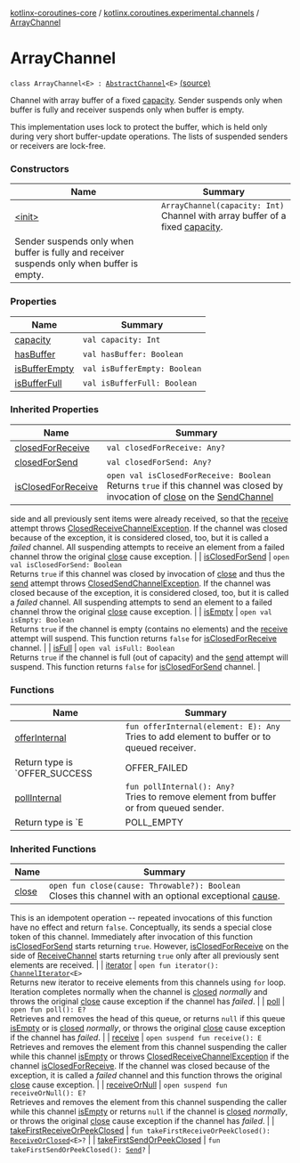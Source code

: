 [kotlinx-coroutines-core](../../index.md) / [kotlinx.coroutines.experimental.channels](../index.md) / [ArrayChannel](.)

# ArrayChannel

`class ArrayChannel<E> : `[`AbstractChannel`](../-abstract-channel/index.md)`<E>` [(source)](http://github.com/kotlin/kotlinx.coroutines/tree/master/kotlinx-coroutines-core/src/main/kotlin/kotlinx/coroutines/experimental/channels/ArrayChannel.kt#L28)

Channel with array buffer of a fixed [capacity](capacity.md).
Sender suspends only when buffer is fully and receiver suspends only when buffer is empty.

This implementation uses lock to protect the buffer, which is held only during very short buffer-update operations.
The lists of suspended senders or receivers are lock-free.

### Constructors

| Name | Summary |
|---|---|
| [&lt;init&gt;](-init-.md) | `ArrayChannel(capacity: Int)`<br>Channel with array buffer of a fixed [capacity](-init-.md#kotlinx.coroutines.experimental.channels.ArrayChannel$<init>(kotlin.Int)/capacity).
Sender suspends only when buffer is fully and receiver suspends only when buffer is empty. |

### Properties

| Name | Summary |
|---|---|
| [capacity](capacity.md) | `val capacity: Int` |
| [hasBuffer](has-buffer.md) | `val hasBuffer: Boolean` |
| [isBufferEmpty](is-buffer-empty.md) | `val isBufferEmpty: Boolean` |
| [isBufferFull](is-buffer-full.md) | `val isBufferFull: Boolean` |

### Inherited Properties

| Name | Summary |
|---|---|
| [closedForReceive](../-abstract-channel/closed-for-receive.md) | `val closedForReceive: Any?` |
| [closedForSend](../-abstract-channel/closed-for-send.md) | `val closedForSend: Any?` |
| [isClosedForReceive](../-abstract-channel/is-closed-for-receive.md) | `open val isClosedForReceive: Boolean`<br>Returns `true` if this channel was closed by invocation of [close](../-send-channel/close.md) on the [SendChannel](../-send-channel/index.md)
side and all previously sent items were already received, so that the [receive](../-abstract-channel/receive.md) attempt
throws [ClosedReceiveChannelException](../-closed-receive-channel-exception/index.md). If the channel was closed because of the exception, it
is considered closed, too, but it is called a *failed* channel. All suspending attempts to receive
an element from a failed channel throw the original [close](../-send-channel/close.md) cause exception. |
| [isClosedForSend](../-abstract-channel/is-closed-for-send.md) | `open val isClosedForSend: Boolean`<br>Returns `true` if this channel was closed by invocation of [close](../-abstract-channel/close.md) and thus
the [send](../-abstract-channel/send.md) attempt throws [ClosedSendChannelException](../-closed-send-channel-exception/index.md). If the channel was closed because of the exception, it
is considered closed, too, but it is called a *failed* channel. All suspending attempts to send
an element to a failed channel throw the original [close](../-abstract-channel/close.md) cause exception. |
| [isEmpty](../-abstract-channel/is-empty.md) | `open val isEmpty: Boolean`<br>Returns `true` if the channel is empty (contains no elements) and the [receive](../-abstract-channel/receive.md) attempt will suspend.
This function returns `false` for [isClosedForReceive](../-abstract-channel/is-closed-for-receive.md) channel. |
| [isFull](../-abstract-channel/is-full.md) | `open val isFull: Boolean`<br>Returns `true` if the channel is full (out of capacity) and the [send](../-abstract-channel/send.md) attempt will suspend.
This function returns `false` for [isClosedForSend](../-abstract-channel/is-closed-for-send.md) channel. |

### Functions

| Name | Summary |
|---|---|
| [offerInternal](offer-internal.md) | `fun offerInternal(element: E): Any`<br>Tries to add element to buffer or to queued receiver.
Return type is `OFFER_SUCCESS | OFFER_FAILED | Closed`. |
| [pollInternal](poll-internal.md) | `fun pollInternal(): Any?`<br>Tries to remove element from buffer or from queued sender.
Return type is `E | POLL_EMPTY | Closed` |

### Inherited Functions

| Name | Summary |
|---|---|
| [close](../-abstract-channel/close.md) | `open fun close(cause: Throwable?): Boolean`<br>Closes this channel with an optional exceptional [cause](../-abstract-channel/close.md#kotlinx.coroutines.experimental.channels.AbstractChannel$close(kotlin.Throwable)/cause).
This is an idempotent operation -- repeated invocations of this function have no effect and return `false`.
Conceptually, its sends a special close token of this channel. Immediately after invocation of this function
[isClosedForSend](../-abstract-channel/is-closed-for-send.md) starts returning `true`. However, [isClosedForReceive](../-receive-channel/is-closed-for-receive.md)
on the side of [ReceiveChannel](../-receive-channel/index.md) starts returning `true` only after all previously sent elements
are received. |
| [iterator](../-abstract-channel/iterator.md) | `open fun iterator(): `[`ChannelIterator`](../-channel-iterator/index.md)`<E>`<br>Returns new iterator to receive elements from this channels using `for` loop.
Iteration completes normally when the channel is [closed](../-abstract-channel/is-closed-for-receive.md) *normally* and
throws the original [close](../-send-channel/close.md) cause exception if the channel has *failed*. |
| [poll](../-abstract-channel/poll.md) | `open fun poll(): E?`<br>Retrieves and removes the head of this queue, or returns `null` if this queue [isEmpty](../-abstract-channel/is-empty.md)
or is [closed](../-abstract-channel/is-closed-for-receive.md) *normally*,
or throws the original [close](../-send-channel/close.md) cause exception if the channel has *failed*. |
| [receive](../-abstract-channel/receive.md) | `open suspend fun receive(): E`<br>Retrieves and removes the element from this channel suspending the caller while this channel [isEmpty](../-abstract-channel/is-empty.md)
or throws [ClosedReceiveChannelException](../-closed-receive-channel-exception/index.md) if the channel [isClosedForReceive](../-abstract-channel/is-closed-for-receive.md).
If the channel was closed because of the exception, it is called a *failed* channel and this function
throws the original [close](../-send-channel/close.md) cause exception. |
| [receiveOrNull](../-abstract-channel/receive-or-null.md) | `open suspend fun receiveOrNull(): E?`<br>Retrieves and removes the element from this channel suspending the caller while this channel [isEmpty](../-abstract-channel/is-empty.md)
or returns `null` if the channel is [closed](../-abstract-channel/is-closed-for-receive.md) *normally*,
or throws the original [close](../-send-channel/close.md) cause exception if the channel has *failed*. |
| [takeFirstReceiveOrPeekClosed](../-abstract-channel/take-first-receive-or-peek-closed.md) | `fun takeFirstReceiveOrPeekClosed(): `[`ReceiveOrClosed`](../-abstract-channel/-receive-or-closed/index.md)`<E>?` |
| [takeFirstSendOrPeekClosed](../-abstract-channel/take-first-send-or-peek-closed.md) | `fun takeFirstSendOrPeekClosed(): `[`Send`](../-abstract-channel/-send/index.md)`?` |
